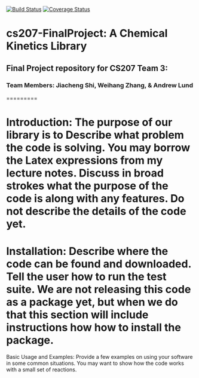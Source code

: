 [![Build Status](https://travis-ci.org/cs207team3/cs207-FinalProject.svg?branch=master)](https://travis-ci.org/cs207team3/cs207-FinalProject.svg?branch=master)
[![Coverage Status](https://coveralls.io/repos/github/cs207team3/cs207-FinalProject/badge.svg?branch=master)](https://coveralls.io/github/cs207team3/cs207-FinalProject?branch=master)

# cs207-FinalProject: A Chemical Kinetics Library
## Final Project repository for CS207 Team 3:
### Team Members: Jiacheng Shi, Weihang Zhang, & Andrew Lund
=========


Introduction: The purpose of our library is to Describe what problem the code is solving. You may borrow the Latex expressions from my lecture notes. Discuss in broad strokes what the purpose of the code is along with any features. Do not describe the details of the code yet.
============

Installation: Describe where the code can be found and downloaded. Tell the user how to run the test suite. We are not releasing this code as a package yet, but when we do that this section will include instructions how how to install the package.
=============

Basic Usage and Examples: Provide a few examples on using your software in some common situations. You may want to show how the code works with a small set of reactions.
